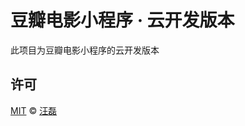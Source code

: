# 豆瓣电影小程序 · 云开发版本

此项目为豆瓣电影小程序的云开发版本


## 许可

[MIT](LICENSE) &copy; [汪磊](https://zce.me)


[license-image]: https://img.shields.io/github/license/zce/weapp-douban.svg
[license-url]: https://github.com/zce/weapp-douban/blob/master/LICENSE
[style-image]: https://img.shields.io/badge/code%20style-standard-brightgreen.svg
[style-url]: http://standardjs.com

